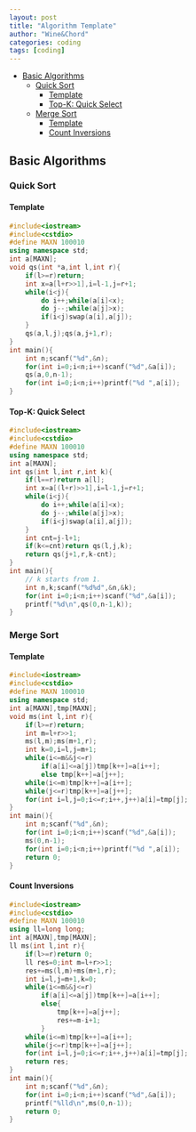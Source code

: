 ```yaml
---
layout: post
title: "Algorithm Template"
author: "Wine&Chord"
categories: coding
tags: [coding]
---
```


- [Basic Algorithms](#basic-algorithms)
  - [Quick Sort](#quick-sort)
    - [Template](#template)
    - [Top-K: Quick Select](#top-k-quick-select)
  - [Merge Sort](#merge-sort)
    - [Template](#template-1)
    - [Count Inversions](#count-inversions)

## Basic Algorithms

### Quick Sort

#### Template

```c++
#include<iostream>
#include<cstdio>
#define MAXN 100010
using namespace std;
int a[MAXN];
void qs(int *a,int l,int r){
    if(l>=r)return;
    int x=a[l+r>>1],i=l-1,j=r+1;
    while(i<j){
        do i++;while(a[i]<x);
        do j--;while(a[j]>x);
        if(i<j)swap(a[i],a[j]);
    }
    qs(a,l,j);qs(a,j+1,r);
}
int main(){
    int n;scanf("%d",&n);
    for(int i=0;i<n;i++)scanf("%d",&a[i]);
    qs(a,0,n-1);
    for(int i=0;i<n;i++)printf("%d ",a[i]);
}
```

#### Top-K: Quick Select

```c++
#include<iostream>
#include<cstdio>
#define MAXN 100010
using namespace std;
int a[MAXN];
int qs(int l,int r,int k){
    if(l==r)return a[l];
    int x=a[(l+r)>>1],i=l-1,j=r+1;
    while(i<j){
        do i++;while(a[i]<x);
        do j--;while(a[j]>x);
        if(i<j)swap(a[i],a[j]);
    }
    int cnt=j-l+1;
    if(k<=cnt)return qs(l,j,k);
    return qs(j+1,r,k-cnt);
}
int main(){
    // k starts from 1.
    int n,k;scanf("%d%d",&n,&k);
    for(int i=0;i<n;i++)scanf("%d",&a[i]);
    printf("%d\n",qs(0,n-1,k));
}
```

### Merge Sort

#### Template

```c++
#include<iostream>
#include<cstdio>
#define MAXN 100010
using namespace std;
int a[MAXN],tmp[MAXN];
void ms(int l,int r){
    if(l>=r)return;
    int m=l+r>>1;
    ms(l,m);ms(m+1,r);
    int k=0,i=l,j=m+1;
    while(i<=m&&j<=r)
        if(a[i]<=a[j])tmp[k++]=a[i++];
        else tmp[k++]=a[j++];
    while(i<=m)tmp[k++]=a[i++];
    while(j<=r)tmp[k++]=a[j++];
    for(int i=l,j=0;i<=r;i++,j++)a[i]=tmp[j];
}
int main(){
    int n;scanf("%d",&n);
    for(int i=0;i<n;i++)scanf("%d",&a[i]);
    ms(0,n-1);
    for(int i=0;i<n;i++)printf("%d ",a[i]);
    return 0;
}
```

#### Count Inversions

```c++
#include<iostream>
#include<cstdio>
#define MAXN 100010
using ll=long long;
int a[MAXN],tmp[MAXN];
ll ms(int l,int r){
    if(l>=r)return 0;
    ll res=0;int m=l+r>>1;
    res+=ms(l,m)+ms(m+1,r);
    int i=l,j=m+1,k=0;
    while(i<=m&&j<=r)
        if(a[i]<=a[j])tmp[k++]=a[i++];
        else{
            tmp[k++]=a[j++];
            res+=m-i+1;
        }
    while(i<=m)tmp[k++]=a[i++];
    while(j<=r)tmp[k++]=a[j++];
    for(int i=l,j=0;i<=r;i++,j++)a[i]=tmp[j];
    return res;
}
int main(){
    int n;scanf("%d",&n);
    for(int i=0;i<n;i++)scanf("%d",&a[i]);
    printf("%lld\n",ms(0,n-1));
    return 0;
}
```

<!-- ## Basic Data Structures -->
